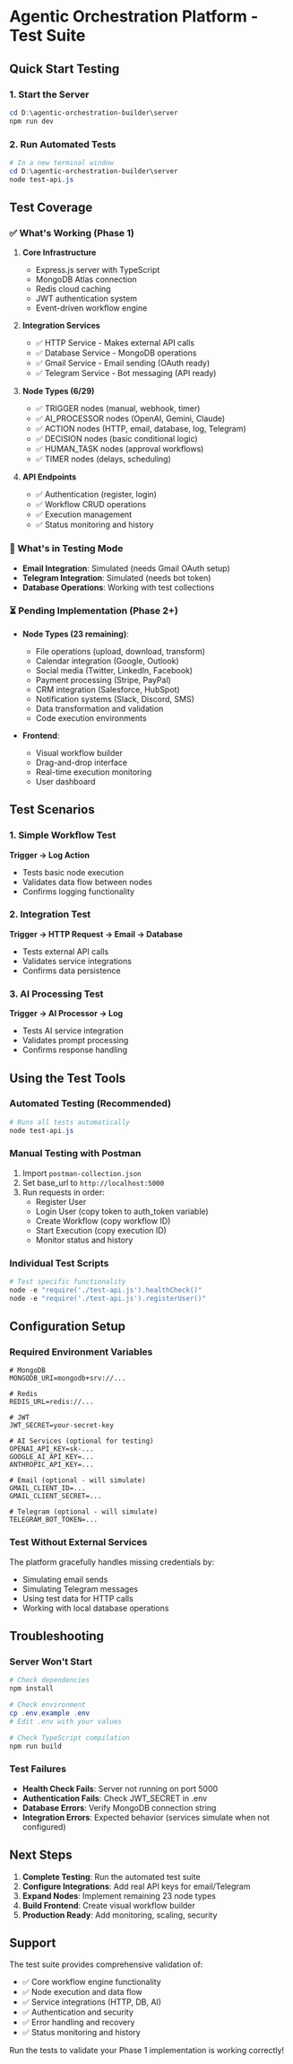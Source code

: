 # Agentic Orchestration Platform - Test Suite

## Quick Start Testing

### 1. Start the Server
```powershell
cd D:\agentic-orchestration-builder\server
npm run dev
```

### 2. Run Automated Tests
```powershell
# In a new terminal window
cd D:\agentic-orchestration-builder\server
node test-api.js
```

## Test Coverage

### ✅ What's Working (Phase 1)
1. **Core Infrastructure**
   - Express.js server with TypeScript
   - MongoDB Atlas connection
   - Redis cloud caching
   - JWT authentication system
   - Event-driven workflow engine

2. **Integration Services**
   - ✅ HTTP Service - Makes external API calls
   - ✅ Database Service - MongoDB operations  
   - ✅ Gmail Service - Email sending (OAuth ready)
   - ✅ Telegram Service - Bot messaging (API ready)

3. **Node Types (6/29)**
   - ✅ TRIGGER nodes (manual, webhook, timer)
   - ✅ AI_PROCESSOR nodes (OpenAI, Gemini, Claude)
   - ✅ ACTION nodes (HTTP, email, database, log, Telegram)
   - ✅ DECISION nodes (basic conditional logic)
   - ✅ HUMAN_TASK nodes (approval workflows)
   - ✅ TIMER nodes (delays, scheduling)

4. **API Endpoints**
   - ✅ Authentication (register, login)
   - ✅ Workflow CRUD operations
   - ✅ Execution management
   - ✅ Status monitoring and history

### 🔄 What's in Testing Mode
- **Email Integration**: Simulated (needs Gmail OAuth setup)
- **Telegram Integration**: Simulated (needs bot token)
- **Database Operations**: Working with test collections

### ⏳ Pending Implementation (Phase 2+)
- **Node Types (23 remaining)**:
  - File operations (upload, download, transform)
  - Calendar integration (Google, Outlook)
  - Social media (Twitter, LinkedIn, Facebook)
  - Payment processing (Stripe, PayPal)
  - CRM integration (Salesforce, HubSpot)
  - Notification systems (Slack, Discord, SMS)
  - Data transformation and validation
  - Code execution environments

- **Frontend**:
  - Visual workflow builder
  - Drag-and-drop interface
  - Real-time execution monitoring
  - User dashboard

## Test Scenarios

### 1. Simple Workflow Test
**Trigger → Log Action**
- Tests basic node execution
- Validates data flow between nodes
- Confirms logging functionality

### 2. Integration Test  
**Trigger → HTTP Request → Email → Database**
- Tests external API calls
- Validates service integrations
- Confirms data persistence

### 3. AI Processing Test
**Trigger → AI Processor → Log**
- Tests AI service integration
- Validates prompt processing
- Confirms response handling

## Using the Test Tools

### Automated Testing (Recommended)
```powershell
# Runs all tests automatically
node test-api.js
```

### Manual Testing with Postman
1. Import `postman-collection.json`
2. Set base_url to `http://localhost:5000`
3. Run requests in order:
   - Register User
   - Login User (copy token to auth_token variable)
   - Create Workflow (copy workflow ID)
   - Start Execution (copy execution ID)
   - Monitor status and history

### Individual Test Scripts
```powershell
# Test specific functionality
node -e "require('./test-api.js').healthCheck()"
node -e "require('./test-api.js').registerUser()"
```

## Configuration Setup

### Required Environment Variables
```
# MongoDB
MONGODB_URI=mongodb+srv://...

# Redis  
REDIS_URL=redis://...

# JWT
JWT_SECRET=your-secret-key

# AI Services (optional for testing)
OPENAI_API_KEY=sk-...
GOOGLE_AI_API_KEY=...
ANTHROPIC_API_KEY=...

# Email (optional - will simulate)
GMAIL_CLIENT_ID=...
GMAIL_CLIENT_SECRET=...

# Telegram (optional - will simulate) 
TELEGRAM_BOT_TOKEN=...
```

### Test Without External Services
The platform gracefully handles missing credentials by:
- Simulating email sends
- Simulating Telegram messages
- Using test data for HTTP calls
- Working with local database operations

## Troubleshooting

### Server Won't Start
```powershell
# Check dependencies
npm install

# Check environment
cp .env.example .env
# Edit .env with your values

# Check TypeScript compilation
npm run build
```

### Test Failures
- **Health Check Fails**: Server not running on port 5000
- **Authentication Fails**: Check JWT_SECRET in .env
- **Database Errors**: Verify MongoDB connection string
- **Integration Errors**: Expected behavior (services simulate when not configured)

## Next Steps

1. **Complete Testing**: Run the automated test suite
2. **Configure Integrations**: Add real API keys for email/Telegram
3. **Expand Nodes**: Implement remaining 23 node types
4. **Build Frontend**: Create visual workflow builder
5. **Production Ready**: Add monitoring, scaling, security

## Support

The test suite provides comprehensive validation of:
- ✅ Core workflow engine functionality
- ✅ Node execution and data flow
- ✅ Service integrations (HTTP, DB, AI)
- ✅ Authentication and security
- ✅ Error handling and recovery
- ✅ Status monitoring and history

Run the tests to validate your Phase 1 implementation is working correctly!